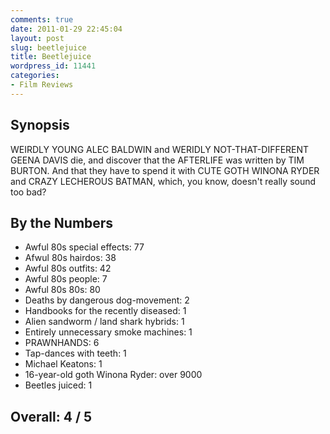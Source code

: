 ```yaml
---
comments: true
date: 2011-01-29 22:45:04
layout: post
slug: beetlejuice
title: Beetlejuice
wordpress_id: 11441
categories:
- Film Reviews
---
```


## Synopsis

WEIRDLY YOUNG ALEC BALDWIN and WERIDLY NOT-THAT-DIFFERENT GEENA DAVIS die, and discover that the AFTERLIFE was written by TIM BURTON.  And that they have to spend it with CUTE GOTH WINONA RYDER and CRAZY LECHEROUS BATMAN, which, you know, doesn't really sound too bad?

## By the Numbers

  * Awful 80s special effects: 77
  * Afwul 80s hairdos: 38
  * Awful 80s outfits: 42
  * Awful 80s people: 7
  * Awful 80s 80s: 80
  * Deaths by dangerous dog-movement: 2
  * Handbooks for the recently diseased: 1
  * Alien sandworm / land shark hybrids: 1
  * Entirely unnecessary smoke machines: 1
  * PRAWNHANDS: 6
  * Tap-dances with teeth: 1
  * Michael Keatons: 1
  * 16-year-old goth Winona Ryder: over 9000
  * Beetles juiced: 1

## Overall: 4 / 5
